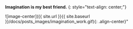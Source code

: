
**Imagination is my best friend.**
{: style="text-align: center;"}

![image-center]({{ site.url }}{{ site.baseurl }}/docs/posts_images/imagination_work.gif){: .align-center}"